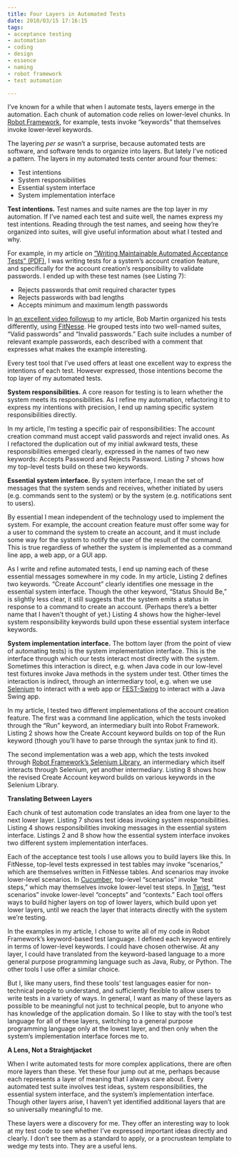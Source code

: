 ```yaml
--- 
title: Four Layers in Automated Tests
date: 2010/03/15 17:16:15
tags: 
- acceptance testing
- automation
- coding
- design
- essence
- naming
- robot framework
- test automation

---
```


<p>I’ve known for a while that when I automate tests, layers emerge in the automation. Each chunk of automation code relies on lower-level chunks. In <a href="http://code.google.com/p/robotframework/">Robot Framework</a>, for example, tests invoke “keywords” that themselves invoke lower-level keywords.</p>

<p>The layering <em>per se</em> wasn’t a surprise, because automated tests are software, and software tends to organize into layers. But lately I’ve noticed a pattern. The layers in my automated tests center around four themes:</p>

<ul>
<li>Test intentions</li>
<li>System responsibilities</li>
<li>Essential system interface</li>
<li>System implementation interface</li>
</ul>

<p><strong>Test intentions.</strong> Test names and suite names are the top layer in my automation. If I’ve named each test and suite well, the names express my test intentions. Reading through the test names, and seeing how they’re organized into suites, will give useful information about what I tested and why.</p>

<p>For example, in my article on <a href="http://dhemery.com/pdf/writing_maintainable_automated_acceptance_tests.pdf">“Writing Maintainable Automated Acceptance Tests” (PDF)</a>, I was writing tests for a system’s account creation feature, and specifically for the account creation’s responsibility to validate passwords. I ended up with these test names (see Listing 7):</p>

<ul>
<li>Rejects passwords that omit required character types</li>
<li>Rejects passwords with bad lengths</li>
<li>Accepts minimum and maximum length passwords</li>
</ul>

<p>In <a href="http://blog.objectmentor.com/articles/2009/12/07/writing-maintainable-automated-acceptance-tests">an excellent video followup</a> to my article, Bob Martin organized his tests differently, using <a href="http://fitnesse.org/">FitNesse</a>. He grouped tests into two well-named suites, “Valid passwords” and “Invalid passwords.” Each suite includes a number of relevant example passwords, each described with a comment that expresses what makes the example interesting.</p>

<p>Every test tool that I’ve used offers at least one excellent way to express the intentions of each test. However expressed, those intentions become the top layer of my automated tests.</p>

<p><strong>System responsibilities.</strong> A core reason for testing is to learn whether the system meets its responsibilities. As I refine my automation, refactoring it to express my intentions with precision, I end up naming specific system responsibilities directly.</p>

<p>In my article, I’m testing a specific pair of responsibilities: The account creation command must accept valid passwords and reject invalid ones. As I refactored the duplication out of my initial awkward tests, these responsibilities emerged clearly, expressed in the names of two new keywords: Accepts Password and Rejects Password. Listing 7 shows how my top-level tests build on these two keywords.</p>

<p><strong>Essential system interface.</strong> By system interface, I mean the set of messages that the system sends and receives, whether initiated by users (e.g. commands sent to the system) or by the system (e.g. notifications sent to users).</p>

<p>By essential I mean independent of the technology used to implement the system. For example, the account creation feature must offer some way for a user to command the system to create an account, and it must include some way for the system to notify the user of the result of the command. This is true regardless of whether the system is implemented as a command line app, a web app, or a GUI app.</p>

<p>As I write and refine automated tests, I end up naming each of these essential messages somewhere in my code. In my article, Listing 2 defines two keywords. “Create Account” clearly identifies one message in the essential system interface. Though the other keyword, “Status Should Be,” is slightly less clear, it still suggests that the system emits a status in response to a command to create an account. (Perhaps there’s a better name that I haven’t thought of yet.) Listing 4 shows how the higher-level system responsibility keywords build upon these essential system interface keywords.</p>

<p><strong>System implementation interface.</strong> The bottom layer (from the point of view of automating tests) is the system implementation interface. This is the interface through which our tests interact most directly with the system. Sometimes this interaction is direct, e.g. when Java code in our low-level test fixtures invoke Java methods in the system under test. Other times the interaction is indirect, through an intermediary tool, e.g. when we use <a href="http://seleniumhq.org/">Selenium</a> to interact with a web app or <a href="http://easytesting.org/swing/wiki/pmwiki.php">FEST-Swing</a> to interact with a Java Swing app.</p>

<p>In my article, I tested two different implementations of the account creation feature. The first was a command line application, which the tests invoked through the “Run” keyword, an intermediary built into Robot Framework. Listing 2 shows how the Create Account keyword builds on top of the Run keyword (though you’ll have to parse through the syntax junk to find it).</p>

<p>The second implementation was a web app, which the tests invoked through <a href="http://code.google.com/p/robotframework-seleniumlibrary/">Robot Framework’s Selenium Library</a>, an intermediary which itself interacts through Selenium, yet another intermediary. Listing 8 shows how the revised Create Account keyword builds on various keywords in the Selenium Library.</p>

<strong>Translating Between Layers</strong>

<p>Each chunk of test automation code translates an idea from one layer to the next lower layer. Listing 7 shows test ideas invoking system responsibilities. Listing  4 shows responsibilities invoking messages in the essential system interface. Listings 2 and 8 show how the essential system interface invokes two different system implementation interfaces.</p>

<p>Each of the acceptance test tools I use allows you to build layers like this. In FitNesse, top-level tests expressed in test tables may invoke “scenarios,” which are themselves written in FitNesse tables. And scenarios may invoke lower-level scenarios. In <a href="http://cukes.info/">Cucumber</a>, top-level “scenarios” invoke “test steps,” which may themselves invoke lower-level test steps. In <a href="http://www.thoughtworks-studios.com/agile-test-automation">Twist</a>, “test scenarios” invoke lower-level “concepts” and “contexts.” Each tool offers ways to build higher layers on top of lower layers, which build upon yet lower layers, until we reach the layer that interacts directly with the system we’re testing.</p>

<p>In the examples in my article, I chose to write all of my code in Robot Framework’s keyword-based test language. I defined each keyword entirely in terms of lower-level keywords. I could have chosen otherwise. At any layer, I could have translated from the keyword-based language to a more general purpose programming language such as Java, Ruby, or Python. The other tools I use offer a similar choice.</p>

<p>But I, like many users, find these tools’ test languages easier for non-technical people to understand, and sufficiently flexible to allow users to write tests in a variety of ways. In general, I want as many of these layers as possible to be meaningful not just to technical people, but to anyone who has knowledge of the application domain. So I like to stay with the tool’s test language for all of these layers, switching to a general purpose programming language only at the lowest layer, and then only when the system’s implementation interface forces me to.</p>

<strong>A Lens, Not a Straightjacket</strong>

<p>When I write automated tests for more complex applications, there are often more layers than these. Yet these four jump out at me, perhaps because each represents a layer of meaning that I always care about. Every automated test suite involves test ideas, system responsibilities, the essential system interface, and the system’s implementation interface. Though other layers arise, I haven’t yet identified additional layers that are so universally meaningful to me.</p>

<p>These layers were a discovery for me. They offer an interesting way to look at my test code to see whether I’ve expressed important ideas directly and clearly. I don’t see them as a standard to apply, or a procrustean template to wedge my tests into. They are a useful lens.</p>
